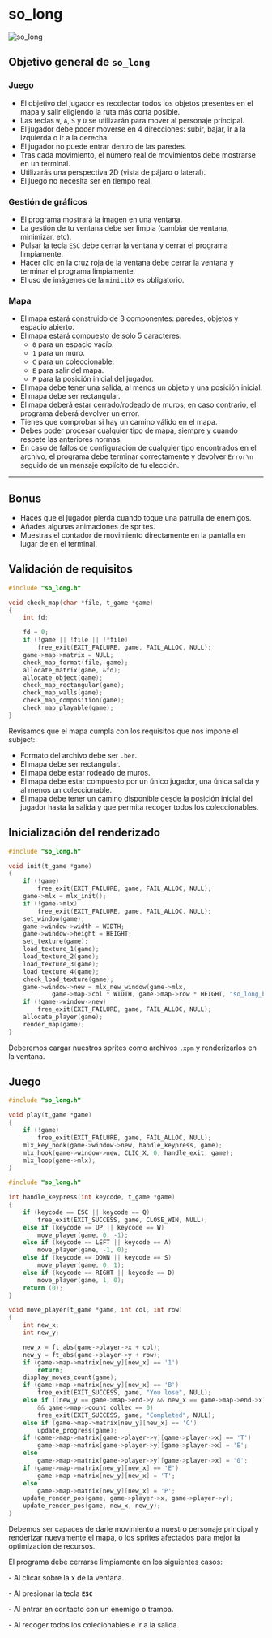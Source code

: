 # so_long

![so_long](so_long.gif)

## Objetivo general de `so_long`

### Juego

- El objetivo del jugador es recolectar todos los objetos presentes en el mapa y salir eligiendo la ruta más corta posible.
- Las teclas `W`, `A`, `S` y `D` se utilizarán para mover al personaje principal.
- El jugador debe poder moverse en 4 direcciones: subir, bajar, ir a la izquierda o ir a la derecha.
- El jugador no puede entrar dentro de las paredes.
- Tras cada movimiento, el número real de movimientos debe mostrarse en un terminal.
- Utilizarás una perspectiva 2D (vista de pájaro o lateral).
- El juego no necesita ser en tiempo real.

### Gestión de gráficos

- El programa mostrará la imagen en una ventana.
- La gestión de tu ventana debe ser limpia (cambiar de ventana, minimizar, etc).
- Pulsar la tecla `ESC` debe cerrar la ventana y cerrar el programa limpiamente.
- Hacer clic en la cruz roja de la ventana debe cerrar la ventana y terminar el programa limpiamente.
- El uso de imágenes de la `miniLibX` es obligatorio.

### Mapa

- El mapa estará construido de 3 componentes: paredes, objetos y espacio abierto.
- El mapa estará compuesto de solo 5 caracteres:
  - `0` para un espacio vacío.
  - `1` para un muro.
  - `C` para un coleccionable.
  - `E` para salir del mapa.
  - `P` para la posición inicial del jugador.
- El mapa debe tener una salida, al menos un objeto y una posición inicial.
- El mapa debe ser rectangular.
- El mapa deberá estar cerrado/rodeado de muros; en caso contrario, el programa deberá devolver un error.
- Tienes que comprobar si hay un camino válido en el mapa.
- Debes poder procesar cualquier tipo de mapa, siempre y cuando respete las anteriores normas.
- En caso de fallos de configuración de cualquier tipo encontrados en el archivo, el programa debe terminar correctamente y devolver `Error\n` seguido de un mensaje explícito de tu elección.

---

## Bonus

- Haces que el jugador pierda cuando toque una patrulla de enemigos.
- Añades algunas animaciones de sprites.
- Muestras el contador de movimiento directamente en la pantalla en lugar de en el terminal.

## Validación de requisitos

```c
#include "so_long.h"

void check_map(char *file, t_game *game)
{
    int fd;

    fd = 0;
    if (!game || !file || !*file)
        free_exit(EXIT_FAILURE, game, FAIL_ALLOC, NULL);
    game->map->matrix = NULL;
    check_map_format(file, game);
    allocate_matrix(game, &fd);
    allocate_object(game);
    check_map_rectangular(game);
    check_map_walls(game);
    check_map_composition(game);
    check_map_playable(game);
}
```

Revisamos que el mapa cumpla con los requisitos que nos impone el subject:

- Formato del archivo debe ser `.ber`.
- El mapa debe ser rectangular.
- El mapa debe estar rodeado de muros.
- El mapa debe estar compuesto por un único jugador, una única salida y al menos un coleccionable.
- El mapa debe tener un camino disponible desde la posición inicial del jugador hasta la salida y que permita recoger todos los coleccionables.

## Inicialización del renderizado

```c
#include "so_long.h"

void init(t_game *game)
{
    if (!game)
        free_exit(EXIT_FAILURE, game, FAIL_ALLOC, NULL);
    game->mlx = mlx_init();
    if (!game->mlx)
        free_exit(EXIT_FAILURE, game, FAIL_ALLOC, NULL);
    set_window(game);
    game->window->width = WIDTH;
    game->window->height = HEIGHT;
    set_texture(game);
    load_texture_1(game);
    load_texture_2(game);
    load_texture_3(game);
    load_texture_4(game);
    check_load_texture(game);
    game->window->new = mlx_new_window(game->mlx,
            game->map->col * WIDTH, game->map->row * HEIGHT, "so_long_bonus");
    if (!game->window->new)
        free_exit(EXIT_FAILURE, game, FAIL_ALLOC, NULL);
    allocate_player(game);
    render_map(game);
}
```

Deberemos cargar nuestros sprites como archivos `.xpm` y renderizarlos en la ventana.

## Juego

```c
#include "so_long.h"

void play(t_game *game)
{
    if (!game)
        free_exit(EXIT_FAILURE, game, FAIL_ALLOC, NULL);
    mlx_key_hook(game->window->new, handle_keypress, game);
    mlx_hook(game->window->new, CLIC_X, 0, handle_exit, game);
    mlx_loop(game->mlx);
}
```

```c
#include "so_long.h"

int handle_keypress(int keycode, t_game *game)
{
    if (keycode == ESC || keycode == Q)
        free_exit(EXIT_SUCCESS, game, CLOSE_WIN, NULL);
    else if (keycode == UP || keycode == W)
        move_player(game, 0, -1);
    else if (keycode == LEFT || keycode == A)
        move_player(game, -1, 0);
    else if (keycode == DOWN || keycode == S)
        move_player(game, 0, 1);
    else if (keycode == RIGHT || keycode == D)
        move_player(game, 1, 0);
    return (0);
}

void move_player(t_game *game, int col, int row)
{
    int new_x;
    int new_y;

    new_x = ft_abs(game->player->x + col);
    new_y = ft_abs(game->player->y + row);
    if (game->map->matrix[new_y][new_x] == '1')
        return;
    display_moves_count(game);
    if (game->map->matrix[new_y][new_x] == 'B')
        free_exit(EXIT_SUCCESS, game, "You lose", NULL);
    else if ((new_y == game->map->end->y && new_x == game->map->end->x)
        && game->map->count_collec == 0)
        free_exit(EXIT_SUCCESS, game, "Completed", NULL);
    else if (game->map->matrix[new_y][new_x] == 'C')
        update_progress(game);
    if (game->map->matrix[game->player->y][game->player->x] == 'T')
        game->map->matrix[game->player->y][game->player->x] = 'E';
    else
        game->map->matrix[game->player->y][game->player->x] = '0';
    if (game->map->matrix[new_y][new_x] == 'E')
        game->map->matrix[new_y][new_x] = 'T';
    else
        game->map->matrix[new_y][new_x] = 'P';
    update_render_pos(game, game->player->x, game->player->y);
    update_render_pos(game, new_x, new_y);
}
```

Debemos ser capaces de darle movimiento a nuestro personaje principal y renderizar nuevamente el mapa, o los sprites afectados para mejor la optimización de recursos.



El programa debe cerrarse limpiamente en los siguientes casos:



\- Al clicar sobre la x de la ventana.

\- Al presionar la tecla **`ESC`**

\- Al entrar en contacto con un enemigo o trampa.

\- Al recoger todos los colecionables e ir a la salida.
